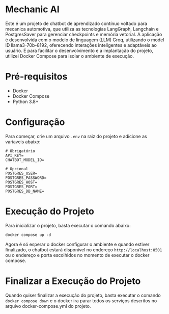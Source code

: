 # Mechanic AI
Este é um projeto de chatbot de aprendizado contínuo voltado para mecanica automotiva, que utiliza as tecnologias LangGraph, 
Langchain e PostgresSaver para gerenciar checkpoints e memória vetorial. A aplicação é desenvolvida com o modelo de linguagem (LLM) Groq, 
utilizando o model ID llama3-70b-8192, oferecendo interações inteligentes e adaptáveis ao usuário. E para facilitar o 
desenvolvimento e a implantação do projeto, utilizei Docker Compose para isolar o ambiente de execução.

# Pré-requisitos
- Docker
- Docker Compose
- Python 3.8+

# Configuração
Para começar, crie um arquivo `.env` na raiz do projeto e adicione as variaveis abaixo:
```
# Obrigatório
API_KEY=
CHATBOT_MODEL_ID=

# Opcional
POSTGRES_USER=
POSTGRES_PASSWORD=
POSTGRES_HOST=
POSTGRES_PORT=
POSTGRES_DB_NAME=
```

# Execução do Projeto
Para inicializar o projeto, basta executar o comando abaixo:

`docker compose up -d`

Agora é só esperar o docker configurar o ambiente e quando estiver finalizado, o chatbot estará disponivel no endereço
`http://localhost:8501` ou o endereço e porta escolhidos no momento de executar o docker compose.

# Finalizar a Execução do Projeto
Quando quiser finalizar a execução do projeto, basta executar o comando `docker compose down` e o docker ira parar 
todos os serviços descritos no arquivo docker-compose.yml do projeto.
